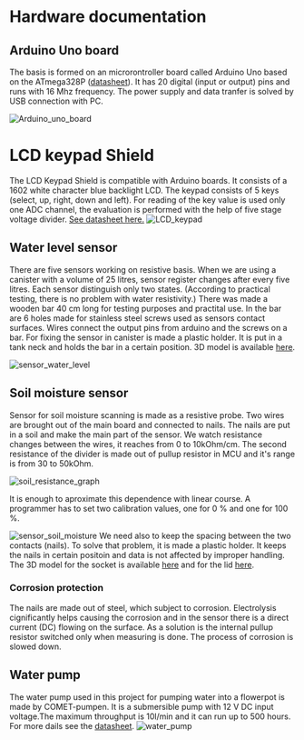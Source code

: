 # Hardware documentation 

## Arduino Uno board
The basis is formed on an microrontroller board called Arduino Uno based on the ATmega328P ([datasheet](Docs/ATmega328p_Datasheet.pdf)). It has 20 digital (input or output) pins and runs with 16 Mhz frequency. The power supply and data tranfer is solved by USB connection with PC.

![Arduino_uno_board](Images/Arduino_uno_shield.png)

# LCD keypad Shield
The LCD Keypad Shield  is compatible with Arduino boards. It consists of a 1602 white character blue backlight LCD. The keypad consists of 5 keys (select, up, right, down and left). For reading of the key value is used only one ADC channel, the evaluation is performed with the help of five stage voltage divider. 
[See datasheet here.](Docs/Datasheet_DFR0009_D-Robotics.pdf)
![LCD_keypad](Images/LCD_keypad_shield.png)

## Water level sensor
There are five sensors working on resistive basis. When we are using a canister with a volume of 25 litres, sensor register changes after every five litres. Each sensor distinguish only two states. (According to practical testing, there is no problem with water resistivity.)
There was made a wooden bar 40 cm long for testing purposes and practital use. In the bar are 6 holes made for stainless steel screws used as sensors contact surfaces. Wires connect the output pins from arduino and the screws on a bar.
For fixing the sensor in canister is made a plastic holder. It is put in a tank neck and holds the bar in a certain position. 3D model is available [here](3D_models/water_sensor_housing.stl).

![sensor_water_level](Images/water_sensor.jpeg)


## Soil moisture sensor
Sensor for soil moisture scanning is made as a resistive probe. Two wires are brought out of the main board and connected to nails. The nails are put in a soil and make the main part of the sensor. We watch resistance changes between the wires, it reaches from 0 to 10kOhm/cm. The second resistance of the divider is made out of pullup resistor in MCU and it's range is from 30 to 50kOhm.

![soil_resistance_graph](Images/soil_resist.png)

It is enough to aproximate this dependence with linear course. A programmer has to set two calibration values, one for 0 % and one for 100 %.

![sensor_soil_moisture](Images/hum_sensor.jpeg)
We need also to keep the spacing between the two contacts (nails). To solve that problem, it is made a plastic holder. It keeps the nails in certain positoin and data is not affected by improper handling. The 3D model for the socket is available [here](3D_models/humidity_sensor_housing_socket.stl) and for the lid [here](3D_models/humidity_sensor_housing_lid.stl).


### Corrosion protection
The nails are made out of steel, which subject to corrosion. Electrolysis cignificantly helps causing the corrosion and in the sensor there is a direct current (DC) flowing on the surface. As a solution is the internal pullup resistor switched only when measuring is done. The process of corrosion is slowed down. 

## Water pump
The water pump used in this project for pumping water into a flowerpot is made by COMET-pumpen. It is a submersible pump with 12 V DC input voltage.The maximum throughput is 10l/min and it can run up to 500 hours. For more dails see the [datasheet](Datasheet_comet-pumpen-elegant.pdf).
![water_pump](Images/cerpadlo.jpg)